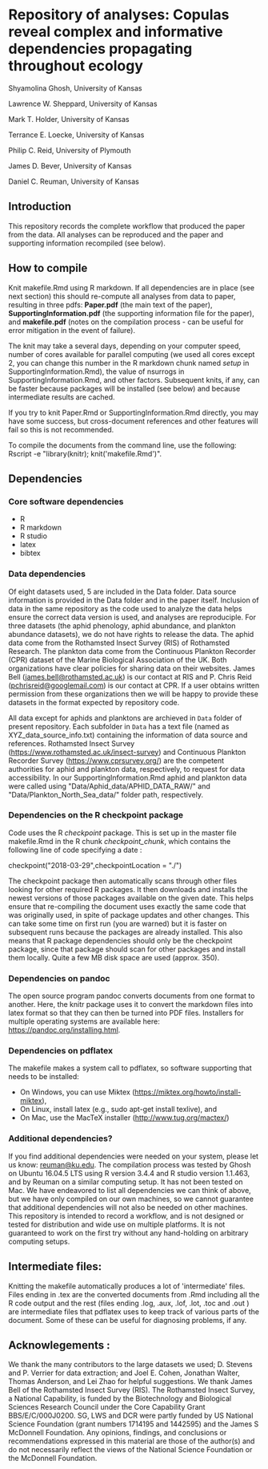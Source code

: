 # Repository of analyses: Copulas reveal complex and informative dependencies propagating throughout ecology

Shyamolina Ghosh, University of Kansas 

Lawrence W. Sheppard, University of Kansas

Mark T. Holder, University of Kansas

Terrance E. Loecke, University of Kansas

Philip C. Reid, University of Plymouth

James D. Bever, University of Kansas

Daniel C. Reuman, University of Kansas

## Introduction
This repository records the complete workflow that produced the paper from the data. All 
analyses can be reproduced and the paper and supporting information recompiled (see below).

## How to compile
Knit makefile.Rmd using R markdown. If all dependencies are in place (see next section) 
this should re-compute all analyses from data to paper, resulting in three pdfs: 
**Paper.pdf** (the main text of the paper), **SupportingInformation.pdf** (the 
supporting information file for the paper), and **makefile.pdf** (notes on the 
compilation process - can be useful for error mitigation in the event of failure).

The knit may take a several days, depending on your computer speed, number of cores 
available for parallel computing (we used all cores except 2, you can change this 
number in the R markdown chunk named *setup* in SupportingInformation.Rmd), the value 
of nsurrogs in SupportingInformation.Rmd, and other factors. Subsequent knits, if any, 
can be faster because packages will be installed (see below) and because intermediate 
results are cached.

If you try to knit Paper.Rmd or SupportingInformation.Rmd directly, you may have some 
success, but cross-document references and other features will fail so this is not recommended.

To compile the documents from the command line, use the following: Rscript -e "library(knitr); knit('makefile.Rmd')".

## Dependencies

### Core software dependencies
   - R 
   - R markdown
   - R studio
   - latex 
   - bibtex

### Data dependencies
Of eight datasets used, 5 are included in the Data folder. Data source information is provided
in the Data folder and in the paper itself. Inclusion of data in the same repository as the code
used to analyze the data helps ensure the correct data version is used, and analyses are
reproduciple. For three datasets (the aphid phenology, aphid abundance, and plankton abundance
datasets), we do not have rights to release the data. The aphid data come from the Rothamsted
Insect Survey (RIS) of Rothamsted Research. The plankton data come from the Continuous Plankton
Recorder (CPR) dataset of the Marine Biological Association of the UK. Both organizations 
have clear policies for sharing data on their websites. James Bell (james.bell@rothamsted.ac.uk) 
is our contact at RIS and P. Chris Reid (pchrisreid@googlemail.com) is our contact at CPR. 
If a user obtains written permission from these organizations then we will be happy to provide 
these datasets in the format expected by repository code.

All data except for aphids and planktons are archieved in `Data` folder of present repository. Each subfolder 
in `Data` has a text file (named as XYZ_data_source_info.txt) containing the information of data source and 
references. Rothamsted Insect Survey (https://www.rothamsted.ac.uk/insect-survey) and
Continuous Plankton Recorder Survey (https://www.cprsurvey.org/) are the competent authorities for aphid and plankton data,
respectively, to request for data accessibility. In our SupportingInformation.Rmd aphid and plankton data were 
called using "Data/Aphid_data/APHID_DATA_RAW/" and "Data/Plankton_North_Sea_data/" folder path, respectively.

### Dependencies on the R checkpoint package

Code uses the R *checkpoint* package. This is set up in the master file makefile.Rmd in the 
R chunk *checkpoint_chunk*, which contains the following line of code specifying a date :

checkpoint("2018-03-29",checkpointLocation = "./")

The checkpoint package then automatically scans through other files looking for other required R 
packages. It then downloads and installs the newest versions of those packages available on the 
given date. This helps ensure that re-compiling the document uses exactly the same code that was 
originally used, in spite of package updates and other changes. This can take some time on first 
run (you are warned) but it is faster on subsequent runs because the packages are already 
installed. This also means that R package dependencies should only be the checkpoint package, 
since that package should scan for other packages and install them locally. Quite a few MB disk 
space are used (approx. 350).

### Dependencies on pandoc
The open source program pandoc converts documents from one format to another. 
Here, the knitr package uses it to convert the markdown files into latex format so that 
they can then be turned into PDF files. Installers for multiple operating systems are available 
here: https://pandoc.org/installing.html.

### Dependencies on pdflatex
The makefile makes a system call to pdflatex, so software supporting that needs to be installed:
 - On Windows, you can use Miktex (https://miktex.org/howto/install-miktex),
 - On Linux, install latex (e.g., sudo apt-get install texlive), and
 - On Mac, use the MacTeX installer (http://www.tug.org/mactex/)

### Additional dependencies?
If you find additional dependencies were needed on your system, please let us know: 
reuman@ku.edu. The compilation process was tested by Ghosh on Ubuntu 16.04.5 LTS using R version 
3.4.4 and R studio version 1.1.463, and by Reuman on a similar computing setup. It has not been 
tested on Mac. We have endeavored to list all dependencies we can think of above, but we have 
only compiled on our own machines, so we cannot guarantee that additional dependencies will not 
also be needed on other machines. This repository is intended to record a workflow, and is not 
designed or tested for distribution and wide use on multiple platforms. It is not guaranteed to 
work on the first try without any hand-holding on arbitrary computing setups.

## Intermediate files:
Knitting the makefile automatically produces a lot of 'intermediate' files. Files ending in .tex 
are the converted documents from .Rmd including all the R code output and the rest (files ending 
.log, .aux, .lof, .lot, .toc and .out ) are intermediate files that pdflatex uses to keep track 
of various parts of the document. Some of these can be useful for diagnosing problems, if any.

## Acknowlegements :
We thank the many contributors to the large datasets we used; D. Stevens and P. Verrier for data 
extraction; and Joel E. Cohen, Jonathan Walter, Thomas Anderson, and Lei Zhao for helpful 
suggestions. We thank James Bell of the Rothamsted Insect Survey (RIS). The Rothamsted Insect 
Survey, a National Capability, is funded by the Biotechnology and Biological Sciences Research 
Council under the Core Capability Grant BBS/E/C/000J0200. SG, LWS and DCR were partly funded by 
US National Science Foundation (grant numbers 1714195 and 1442595) and the James S McDonnell 
Foundation. Any opinions, findings, and conclusions or recommendations expressed in this 
material are those of the author(s) and do not necessarily reflect the views of the National 
Science Foundation or the McDonnell Foundation.











